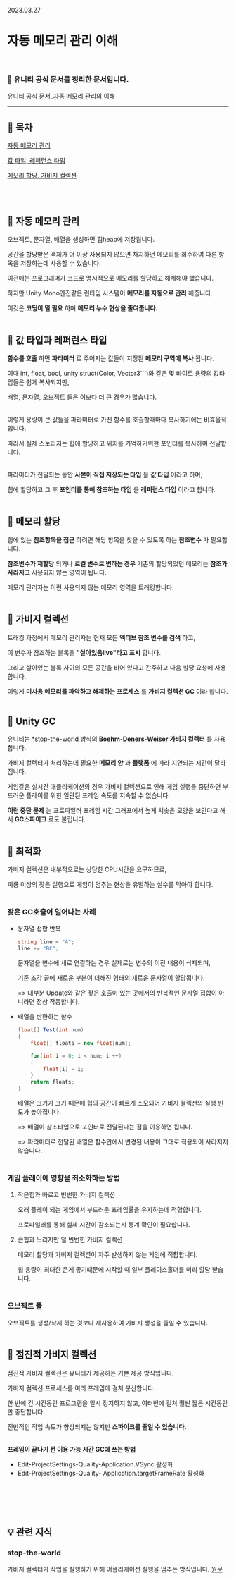 2023.03.27

# __자동 메모리 관리 이해__<br><br>

### 📄 유니티 공식 문서를 정리한 문서입니다.

 [유니티 공식 문서_자동 메모리 관리의 이해](https://docs.unity.cn/kr/2021.1/Manual/UnderstandingAutomaticMemoryManagement.html)

----

## 📌 목차

[자동 메모리 관리](#📌-자동-메모리-관리)

[값 타입, 레퍼런스 타입](#📌-값-타입과-레퍼런스-타입)

[메모리 할당, 가비지 컬렉션](#📌-메모리-할당-가비지-컬렉션)


<br><Br>

## 📌 __자동 메모리 관리__

오브젝트, 문자열, 배열을 생성하면 힙heap에 저장됩니다.

공간을 할당받은 객체가 더 이상 사용되지 않으면 차지하던 메모리를 회수하여 다른 항목을 저장하는데 사용할 수 있습니다.

이전에는 프로그래머가 코드로 명시적으로 메모리를 할당하고 해제해야 했습니다.

하지만 Unity Mono엔진같은 런타임 시스템이 __메모리를 자동으로 관리__ 해줍니다.

이것은 __코딩이 덜 필요__ 하며 __메모리 누수 현상을 줄여줍니다.__<Br><Br>

 ## 📌 __값 타입과 레퍼런스 타입__

__함수를 호출__ 하면 __파라미터__ 로 주어지는 값들이 지정된 __메모리 구역에 복사__ 됩니다.

이때 int, float, bool, unity struct(Color, Vector3```)와 같은 몇 바이트 용량의 값타입들은 쉽게 복사되지만,

배열, 문자열, 오브젝트 들은 이보다 더 큰 경우가 많습니다.<br><Br>

이렇게 용량이 큰 값들을 파라미터로 가진 함수를 호출할때마다 복사하기에는 비효율적입니다.

따라서 실제 스토리지는 힙에 할당하고 위치를 기억하기위한 포인터를 복사하여 전달합니다.<br><Br>

파라미터가 전달되는 동안 __사본이 직접 저장되는 타입__ 을 __값 타입__ 이라고 하며,

힙에 할당하고 그 후 __포인터를 통해 참조하는 타입__ 을 __레퍼런스 타입__ 이라고 합니다.<br><Br>

## 📌 __메모리 할당__

힙에 있는 __참조항목을 접근__ 하려면 해당 항목을 찾을 수 있도록 하는 __참조변수__ 가 필요합니다.

__참조변수가 재할당__ 되거나 __로컬 변수로 변하는 경우__ 기존의 할당되었던 메모리는 __참조가 사라지고__ 사용되지 않는 영역이 됩니다.

메모리 관리자는 이런 사용되지 않는 메모리 영역을 트래킹합니다.<br><Br>

## 📌 __가비지 컬렉션__

트래킹 과정에서 메모리 관리자는 현재 모든 __액티브 참조 변수를 검색__ 하고,

이 변수가 참조하는 블록을 __"살아있음live"라고 표시__ 합니다.

그리고 살아있는 블록 사이의 모든 공간을 비어 있다고 간주하고 다음 할당 요청에 사용합니다.

이렇게 __미사용 메모리를 파악하고 해제하는 프로세스__ 를 __가비지 컬렉션 GC__ 이라 합니다.<BR><bR>

## 📌 __Unity GC__

유니티는 [*stop-the-world](#stop-the-world) 방식의 __Boehm-Deners-Weiser 가비지 컬렉터__ 를 사용합니다.

가비지 컬렉터가 처리하는데 필요한 __메모리 양__ 과 __플랫폼__ 에 따라 지연되는 시간이 달라집니다.

게임같은 실시간 애플리케이션의 경우 가비지 컬렉션으로 인해 게임 실행을 중단하면 부드러운 플레이를 위한 일관된 프레임 속도를 지속할 수 없습니다.

__이런 중단 문제__ 는 프로파일러 프레임 시간 그래프에서 높게 치솟은 모양을 보인다고 해서 __GC스파이크__ 로도 불립니다.<BR><bR>

## 📌 __최적화__

가비지 컬렉션은 내부적으로는 상당한 CPU시간을 요구하므로,

피룡 이상의 잦은 실행으로 게임이 멈추는 현상을 유발하는 실수를 막아야 합니다.<BR><bR>


### __잦은 GC호출이 일어나는 사례__

- 문자열 접합 반복

    ```C#
    string line = "A";
    line += "BC";
    ```

    문자열을 변수에 새로 연결하는 경우 실제로는 변수의 이전 내용이 삭제되며, 

    기존 조각 끝에 새로운 부분이 더해진 형태의 새로운 문자열이 할당됩니다.

    => 대부분 Update와 같은 잦은 호출이 있는 곳에서의 반복적인 문자열 접합이 아니라면 정상 작동합니다.

- 배열을 반환하는 함수

    ```C#
    float[] Test(int num)
    {
        float[] floats = new float[num];

        for(int i = 0; i < num; i ++)
        {
            float[i] = i;
        }
        return floats;
    }
    ```
    배열은 크기가 크기 때문에 힙의 공간이 빠르게 소모되어 가비지 컬렉션의 실행 빈도가 높아집니다.

    => 배열이 참조타입으로 포인터로 전달된다는 점을 이용하면 됩니다.

    => 파라미터로 전달된 배열은 함수안에서 변경된 내용이 그대로 적용되어 사라지지 않습니다.
    <br><Br>

### __게임 플레이에 영향을 최소화하는 방법__

1. 작은힙과 빠르고 빈번한 가비지 컬렉션

    오래 플레이 되는 게임에서 부드러운 프레임률을 유지하는데 적합합니다.

    프로파일러를 통해 실제 시간이 감소되는지 통계 확인이 필요합니다.

2. 큰힙과 느리지만 덜 빈번한 가비지 컬렉션

    메모리 할당과 가비지 컬렉션이 자주 발생하지 않는 게임에 적합합니다.

    힙 용량이 최대한 큰게 좋기떄문에 시작할 때 일부 플레이스홀더를 미리 할당 받습니다.
<br><Br>

### __오브젝트 풀__

오브젝트를 생성/삭제 하는 것보다 재사용하여 가비지 생성을 줄일 수 있습니다.<br><Br>

## 📌 __점진적 가비지 컬렉션__

점진적 가비지 컬렉션은 유니티가 제공하는 기본 제공 방식입니다.

가비지 컬렉션 프로세스를 여러 프레임에 걸쳐 분산합니다.

한 번에 긴 시간동안 프로그램을 일시 정지하지 않고, 여러번에 걸쳐 훨씬 짧은 시간동안만 중단합니다.

전반적인 작업 속도가 향상되지는 않지만 __스파이크를 줄일 수 있습니다.__<br><Br>

__프레임이 끝나기 전 이용 가능 시간 GC에 쓰는 방법__
- Edit-ProjectSettings-Quality-Application.VSync 활성화
- Edit-ProjectSettings-Quality- Application.targetFrameRate 활성화





<BR><BR>
---- 

## 💡 __관련 지식__

### __stop-the-world__

가비지 컬렉터가 작업을 실행하기 위해 어플리케이션 실행을 멈추는 방식입니다. [원문](#unity-gc)





